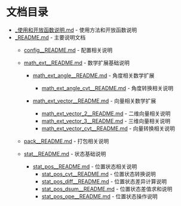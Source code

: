 # 文档目录
- [_使用和开放函数说明.md](./_使用和开放函数说明.md) - 使用方法和开放函数说明
- [_README.md](./_README.md) - 主要说明文档
    - [config__README.md](./config__README.md) - 配置相关说明
    - [math_ext__README.md](./math_ext__README.md) - 数学扩展基础说明
        - [math_ext_angle__README.md](./math_ext_angle__README.md) - 角度相关数学扩展
            - [math_ext_angle_cvt__README.md](./math_ext_angle_cvt__README.md) - 角度转换相关说明

        - [math_ext_vector__README.md](./math_ext_vector__README.md) - 向量相关数学扩展
            - [math_ext_vector_2__README.md](./math_ext_vector_2__README.md) - 二维向量相关说明
            - [math_ext_vector_3__README.md](./math_ext_vector_3__README.md) - 三维向量相关说明
            - [math_ext_vector_cvt__README.md](./math_ext_vector_cvt__README.md) - 向量转换相关说明

    - [pack__README.md](./pack__README.md) - 打包相关说明

    - [stat__README.md](./stat__README.md) - 状态基础说明
        - [stat_pos__README.md](./stat_pos__README.md) - 位置状态相关说明
            - [stat_pos_cvt__README.md](./stat_pos_cvt__README.md) - 位置状态转换说明
            - [stat_pos_diff__README.md](./stat_pos_diff__README.md) - 位置状态差异计算说明
            - [stat_pos_dsum__README.md](./stat_pos_dsum__README.md) - 位置状态差值求和说明
            - [stat_pos_ope__README.md](./stat_pos_ope__README.md) - 位置状态操作说明
